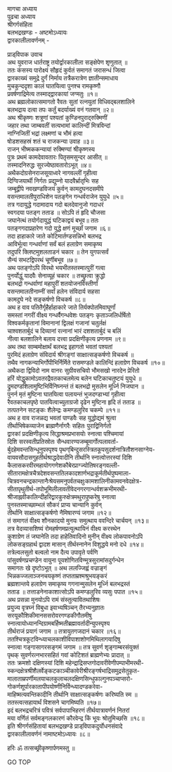मागचा अध्याय  
पुढचा अध्याय  
श्रीगर्गसंहिता  
बलभद्रखण्डः - अष्टमोऽध्यायः  
द्वारकालीलावर्णनम् -  
  
प्राड्‌विपाक उवाच  
अथ युवराज धार्तराष्ट्र तयोर्द्वारकालीला सङ्क्षेपेण शृणुतात् ॥  
ततः कंसस्य पारोक्ष्यं सौहृदं कुर्वतं समागतं जरासन्धं जित्वा  
द्वारकाख्यं समुद्रे दुर्गं निर्माय तत्रैकरात्रेण ज्ञातीन्समाधाय  
मुचकुन्ददृशा कालं घातयित्वा पुनश्च रामकृष्णौ  
प्रवर्षणाद्रिमेत्य तस्माद्द्वारकायां जग्मतुः ॥१॥  
अथ ब्रह्मलोकात्समागतो रैवतः सुतां रत्नयुतां विधिवद्‌बलशालिने  
बलभद्राय दत्वा तपः कर्तुं बदर्याख्यं वनं गतवान् ॥२॥  
अथ श्रीकृष्णः शत्रूणां पश्यतां कुण्डिनपुराद्‌रुक्मिणीं  
जहार तथा जाम्बवतीं सत्यभामां कालिन्दीं मित्रविन्दां  
नाग्निजितीं भद्रां लक्ष्मणां च भौमं हत्वा  
षोडशसहस्रं शतं च राजकन्या उवाह ॥३॥  
राजन् भीष्मककन्यायां रुक्मिण्यां श्रीकृष्णस्य  
पुत्रः प्रथमं कामदेवावतारः पितृसमसुन्दर आसीत् ॥  
तस्मादनिरुद्धः सुरज्येष्ठावतारोऽभूत् ॥४॥  
अथैकदोग्रसेनराजसूयाध्वरे नागवल्लीं गृहीत्वा  
दिग्विजयार्थी निर्गतः प्रद्युम्नो यादवैर्भ्रातृभिः सह  
जम्बूद्वीपे नवखण्डविजयं कुर्वन् कामदुघनदसमीपे  
वसन्तमालतीपुराधिशेन पतङ्गेन गन्धर्वराजेन युयुधे ॥५॥  
तत्र गदायुद्धे गदामादाय गदो बलदेवानुजो गदाधरं  
स्वगदया पतङ्ग तताड ॥ सोऽपि तं हृदि चौजसा  
जघानेत्थं तयोर्गदायुद्धं घटिकाद्वयं बभूव॥ ततः  
पतङ्गगदाप्रहारेण गदो युद्धे क्षणं मूर्च्छां जगाम ॥६॥  
तदा हाहाकारे जाते कोटिमार्तण्डसन्निभो बलभद्र  
आविर्भूत्वा गन्धर्वाणां सर्वं बलं हलाग्रेण समाकृष्य  
तदुपरि क्लिष्टमुशलताडनं चकार ॥ तेन युगपत्सर्वं  
सैन्यं सभटद्विपरथं चूर्णीबभूव ॥७॥  
अथ पतङ्गोऽपि विरथो भयभीतस्तस्मात्पुरीं गत्वा  
पुनर्योद्धुं यादवैः सेनाव्यूहं चकार ॥ तच्छ्रुत्वा क्रुद्धो  
बलभद्रो गन्धर्वाणां महापुरीं शतयोजनविस्तीर्णां  
वसन्तमालतीनाम्नीं सर्वां हलेन संविदार्य सहसा  
कामदुघे नदे सङ्कर्षणो विचकर्ष ॥८॥  
अथ ह वाव पतितैर्गृहैर्हाहाकारे जाते तिर्यक्पोतमिवाघूर्णां  
समस्तां नगरीं वीक्ष्य गन्धर्वैगन्धवेशः पतङ्गः कृताञ्जलिर्धर्षितो  
विश्वकर्मकृतानां विमानानां द्विलक्षं गजानां चतुर्लक्षं  
चाश्वशतार्बुदं च दिव्यानां रत्नानां भारं दशशतार्बुदं च बलिं  
नीत्वा बलशालिने बलाय दत्त्वा प्रदक्षिणीकृत्य प्रणनाम ॥९॥  
अथ तथा साम्बमोक्षार्थं बलभद्र इहागतो भवतां पश्यतां  
पुरमिदं हलाग्रेण संविदार्य श्रीगङ्गां साक्षात्सङ्कर्षणो विचकर्ष ॥  
तथैव नागकन्याभिर्गोपीभिर्निर्मिते रासमण्डले कालिन्दिं हलाग्रेण विचकर्ष ॥१०॥  
अथैकदा द्विविदो नाम वानरः सुग्रीवसचिवो भौमसखो नारदेन प्रेरितो  
हरिं योद्धुकामोऽवतरद्रैवतकाचलमेत्य बलेन घटिकाचतुष्टयं युयुधे ॥  
द्रुमदण्डशिलामुष्टिभिर्विनिघ्नन्तं तं बलभद्रो मुसलेन मूर्ध्नि निजघान ॥  
पुनर्न मृतं मुष्टिना घातयित्वा पलायन्तं भुजदण्डाभ्यां गृहीत्वा  
रैवतकाचलपृष्ठे पातयित्वाच्युताग्रजो दृढेन मुष्टिना हृदि तं तताड ॥  
तत्पतनेन सटङ्कः शैलेन्द्रः कमण्डलुरिव चकम्पे ॥११॥  
अथ ह वाव राजन्नद्य भवतां पाण्डवैः सह युद्धोद्यमं श्रुत्वा  
तीर्थाभिषेकव्याजेन ब्राह्मणैर्नागरैः सहितः पुराद्विनिर्गतो  
द्वारकां प्रदक्षिणीकृत्य सिद्धाश्रमप्रभासयोः स्नात्वा पश्चिमायां  
दिशि सरस्वतीप्रतिस्रोतः सैन्धवारण्यजम्बूमार्गोत्पलावर्ता-  
र्बुदहेमवन्तसिन्धूनुपस्पृश्य पृथग्‌बिन्दुसरस्त्रितकूपसुदर्शनात्रितौशनसाग्नेय-  
वायवसौदासगुहतीर्थश्राद्धदेवादीनि तीर्थानि स्नात्वोत्तरस्यां दिशि  
कैलासकरवीरमहायोगगणेशकौबेरप्राग्ज्योतिषरङ्गवल्ली-  
सीतारामक्षेत्रचैत्रदेशवसन्ततिलकादशार्णभद्राकूर्मतीर्थपुष्पमाला-  
चित्रवनचन्द्रकान्तानैःश्रेयसमनुपर्वतचक्षुःकामशालिनीकामवनवेदक्षेत्र-  
सीतापृथुतीर्थ-तपोभूमिलीलावतीवेदनगरगान्धर्वशक्रभीमरथी-  
श्रीजाह्नवीकालिन्दीहरिद्वारकुरुक्षेत्रमथुरापुष्करेषु स्नात्वा  
पुनस्तस्माच्छाम्भलं सौकरं प्राप्य चान्यानि कुर्वन्  
तीर्थानि साक्षात्सङ्कर्षणो नैमिषारण्यं जगाम ॥१२॥  
तं समागतं वीक्ष्य शौनकादयो मुनयः समुत्थाय ववन्दिरे चार्चयन् ॥१३॥  
तत्र वेदव्यासशिष्यं रोमहर्षणमप्रत्युत्थायिनं वीक्ष्य करस्थेन  
कुशाग्रेण तं जघानेति तदा हाहेतिवादिनो मुनीन् वीक्ष्य लोकपावनोऽपि  
लोकसङ्ग्रहार्थ द्वादश मासान् तीर्थस्नानेन विशुद्धये मनो दधे ॥१४॥  
तत्रेल्वलसुतो बल्वलो नाम दैत्य उपावृते पर्वणि  
पांसुवर्षणप्रचण्डेन वायुना पूयशोणितविण्मूत्रसुरामांसदुर्गन्धेन  
समागतः खे दृष्टोऽभूत् ॥ अथ ललज्जिह्वं वज्राङ्गं  
भिन्नकज्जलाञ्जनचयकृष्णं तप्तताम्रश्मश्रुभयङ्करं  
ब्रह्मशान्तये हलाग्रेण समाकृष्य गगनान्मुसलेन मूर्ध्नि बलभद्रस्तं  
तताड ॥ तत्ताडनेनाकाशात्सोऽपि कमण्डलुरिव व्यसुः पपात ॥१५॥  
अथ प्रसन्ना मुनयोऽपि रामं संस्तुत्यावितथाशिषः  
प्रयुज्य वृत्रघ्नं विबुधा इवाभ्यषिञ्चन् तैरभ्यनुज्ञातः  
सरयूकौशिकीमानससरोवरगण्डकीगौतमीषु  
स्नात्वायोध्यानन्दिग्रामबर्हिष्मतीब्रह्मावर्तादीन्युपस्पृश्य  
तीर्थराजं प्रयागं जगाम ॥ तत्रायुतगजदानं चकार ॥१६॥  
ततश्चित्रकूटविन्ध्याचलकाशीविपाशाशोणमिथिलागयादिषु  
स्नात्वा गङ्गासागरसङ्गमं जगाम ॥ तत्र सुवर्ण शृङ्गाम्बरसंयुक्तं  
पृथक् सुवर्णरत्नभारसहितं गवां कोटिशतं ब्राह्मणेभ्यः प्रादात् ॥  
ततः क्रमशो दक्षिणस्यां दिशि महेन्द्राद्रिसप्तगोदावरीवेणीपम्पाभीमरथी-  
स्कन्दक्षेत्रश्रीशैलर्वेङ्कटकाञ्चीकावेरीश्रीरङ्गर्षभाद्रिसमुद्रसेतुकृत-  
मालाताम्रपर्णीमलयाचलकुलाचलदक्षिणसिन्धुफाल्गुनपञ्चाप्सरो-  
गोकर्णशूर्पारकातापीपयोष्णीनिर्विन्ध्यादण्डकरेवा-  
माहिष्मत्यवन्तिकादीनि तीर्थानि साक्षात्सङ्कर्षणः करिष्यति स्म ॥  
ततस्त्वत्सहायार्थं विशसने चागमिष्यति ॥१७॥  
इदं बलभद्रचरित्रं पवित्रं सर्वपापाभिहरणं तीर्थयात्रावर्णनं नितरां  
मया वर्णितं सर्वमङ्गलकारणं कौरवेन्द्र किं भूयः श्रोतुमिच्छसि ॥१८॥  
इति श्रीगर्गसंहितायां बलभद्रखण्डे प्राड्‌विपाकदुर्योधनसंवादे  
द्वारकालीलावर्णनं नामाष्टमोऽध्यायः ॥८॥  
  
हरिः ॐ तत्सच्छ्रीकृष्णार्पणमस्तु ॥  
  
GO TOP
